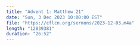 ```yaml
---
title: "Advent 1: Matthew 21"
date: "Sun, 3 Dec 2023 10:00:00 EST"
file: "https://cflcn.org/sermons/2023-12-03.m4a"
length: "12839381"
duration: "26:52"
---
```

